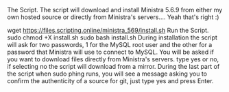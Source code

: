 The Script.
The script will download and install Ministra 5.6.9 from either my own hosted source or directly from Ministra's servers.... Yeah that's right :)

wget https://files.scripting.online/ministra_569/install.sh
Run the Script.
sudo chmod +X install.sh
sudo bash install.sh
During installation the script will ask for two passwords, 1 for the MySQL root user and the other for a password that Ministra will use to connect to MySQL. You will be asked if you want to download files directly from Ministra's servers. type yes or no, if selecting no the script will download from a mirror. During the last part of the script when sudo phing runs, you will see a message asking you to confirm the authenticity of a source for git, just type yes and press Enter.
